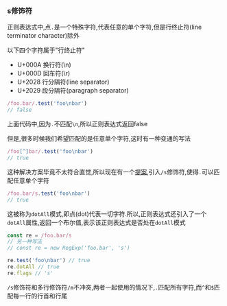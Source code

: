 ### s修饰符
正则表达式中,点`.`是一个特殊字符,代表任意的单个字符,但是行终止符(line terminator character)除外

以下四个字符属于"行终止符"

- U+000A 换行符(\n)
- U+000D 回车符(\r)
- U+2028 行分隔符(line separator)
- U+2029 段分隔符(paragraph separator)

```javascript
/foo.bar/.test('foo\nbar')
// false
```

上面代码中,因为`.`不匹配`\n`,所以正则表达式返回false

但是,很多时候我们希望匹配的是任意单个字符,这时有一种变通的写法

```javascript
/foo[^]bar/.test('foo\nbar')
// true
```

这种解决方案毕竟不太符合直觉,所以现在有一个[提案](https://github.com/tc39/proposal-regexp-dotall-flag),引入`/s`修饰符,使得`.`可以匹配任意单个字符

```javascript
/foo.bar/s.test('foo\nbar')
// true
```

这被称为`dotAll`模式,即点(dot)代表一切字符.所以,正则表达式还引入了一个`dotAll`属性,返回一个布尔值,表示该正则表达式是否处在`dotAll`模式

```javascript
const re = /foo.bar/s
// 另一种写法
// const re = new RegExp('foo.bar', 's')

re.test('foo\nbar') // true
re.dotAll // true
re.flags // 's'
```

`/s`修饰符和多行修饰符`/m`不冲突,两者一起使用的情况下,`.`匹配所有字符,而`^`和`$`匹配每一行的行首和行尾